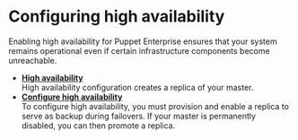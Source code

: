 # Configuring high availability

Enabling high availability for Puppet Enterprise ensures that your system remains operational even if certain infrastructure components become unreachable.

-   **[High availability](high_availability_overview.md#)**  
High availability configuration creates a replica of your master.
-   **[Configure high availability](configure_high_availability.md#)**  
To configure high availability, you must provision and enable a replica to serve as backup during failovers. If your master is permanently disabled, you can then promote a replica.

